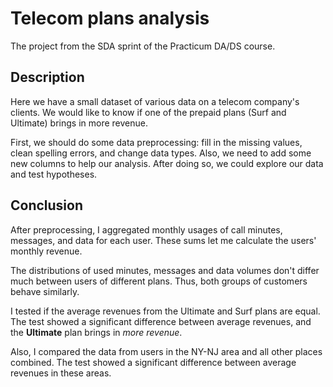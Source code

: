 # Telecom plans analysis
The project from the SDA sprint of the Practicum DA/DS course.

## Description
Here we have a small dataset of various data on a telecom company's clients. We would like to know if one of the prepaid plans (Surf and Ultimate) brings in more revenue.

First, we should do some data preprocessing: fill in the missing values, clean spelling errors, and change data types. Also, we need to add some new columns to help our analysis. After doing so, we could explore our data and test hypotheses. 

## Conclusion
After preprocessing, I aggregated monthly usages of call minutes, messages, and data for each user. These sums let me calculate the users' monthly revenue.

The distributions of used minutes, messages and data volumes don't differ much between users of different plans. Thus, both groups of customers behave similarly.

I tested if the average revenues from the Ultimate and Surf plans are equal. The test showed a significant difference between average revenues, and the **Ultimate** plan brings in *more revenue*.

Also, I compared the data from users in the NY-NJ area and all other places combined. The test showed a significant difference between average revenues in these areas.
